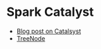 # Spark Catalyst

* [Blog post on Catalsyst](https://databricks.com/blog/2015/04/13/deep-dive-into-spark-sqls-catalyst-optimizer.html)
* [TreeNode](https://jaceklaskowski.gitbooks.io/mastering-apache-spark/spark-sql-catalyst-TreeNode.html)
